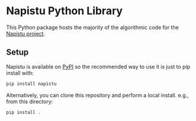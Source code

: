 # Napistu Python Library

This Python package hosts the majority of the algorithmic code for the [Napistu project](https://github.com/napistu/napistu).

## Setup

Napistu is available on [PyPI](https://pypi.org/project/napistu) so the recommended way to use it is just to pip install with:

```bash
pip install napistu
```

Alternatively, you can clone this repository and perform a local install. e.g., from this directory:

```bash
pip install .
```
